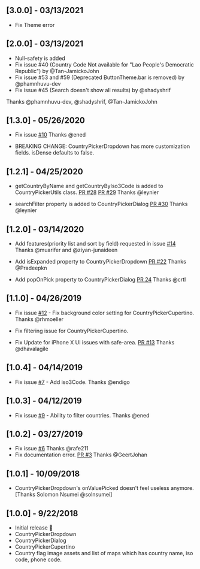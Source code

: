 ## [3.0.0] - 03/13/2021
* Fix Theme error

## [2.0.0] - 03/13/2021

* Null-safety is added
* Fix issue #40 (Country Code Not available for "Lao People's Democratic Republic") by @Tan-JamickoJohn
* Fix issue #53 and #59 (Deprecated ButtonTheme.bar is removed) by  @phamnhuvu-dev
* Fix issue #45 (Search doesn't show all results) by @shadyshrif

Thanks @phamnhuvu-dev, @shadyshrif, @Tan-JamickoJohn

## [1.3.0] - 05/26/2020

* Fix issue [#10](https://github.com/figengungor/country_pickers/issues/10) Thanks @ened

* BREAKING CHANGE: CountryPickerDropdown has more customization fields. isDense defaults to false.

## [1.2.1] - 04/25/2020

* getCountryByName and getCountryByIso3Code is added to 
CountryPickerUtils class. [PR #28](https://github.com/figengungor/country_pickers/pull/28)
[PR #29](https://github.com/figengungor/country_pickers/pull/29) Thanks @leynier

* searchFilter property is added to CountryPickerDialog [PR #30](https://github.com/figengungor/country_pickers/pull/30)
Thanks @leynier


## [1.2.0] - 03/14/2020

* Add features(priority list and sort by field) requested in issue [#14](https://github.com/figengungor/country_pickers/issues/14)
Thanks @muarifer and @ziyan-junaideen

* Add isExpanded property to CountryPickerDropdown [PR #22](https://github.com/figengungor/country_pickers/pull/22)
Thanks @Pradeepkn

* Add popOnPick property to CountryPickerDialog [PR 24](https://github.com/figengungor/country_pickers/pull/24)
Thanks @crtl

## [1.1.0] - 04/26/2019
* Fix issue
[#12](https://github.com/figengungor/country_pickers/issues/12) - Fix background color setting for CountryPickerCupertino. Thanks @rhmoeller

* Fix filtering issue for CountryPickerCupertino.

* Fix Update for iPhone X UI issues with safe-area. [PR #13](https://github.com/figengungor/country_pickers/pull/13) Thanks @dhavalagile


## [1.0.4] - 04/14/2019
* Fix issue
[#7](https://github.com/figengungor/country_pickers/issues/7) - Add iso3Code. Thanks @endigo

## [1.0.3] - 04/12/2019
* Fix issue
[#9](https://github.com/figengungor/country_pickers/issues/9) - Ability to filter countries. Thanks @ened

## [1.0.2] - 03/27/2019
* Fix issue 
[#6](https://github.com/figengungor/country_pickers/issues/6#issue-425932040)
Thanks @rafe211 
* Fix documentation error. 
[PR #3](https://github.com/figengungor/country_pickers/pull/3#issue-257747746) 
Thanks @GeertJohan

## [1.0.1] - 10/09/2018

* CountryPickerDropdown's onValuePicked doesn't feel useless anymore.
[Thanks Solomon Nsumei @solnsumei]

## [1.0.0] - 9/22/2018

* Initial release :tada:
* CountryPickerDropdown
* CountryPickerDialog
* CountryPickerCupertino
* Country flag image assets and list of maps which has country
name, iso code, phone code.